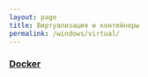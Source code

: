 ```yaml
---
layout: page
title: Виртуализация и контейнеры
permalink: /windows/virtual/
---
```



### [Docker](/windows/virtual/docker/)
